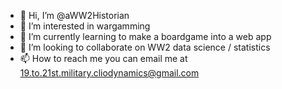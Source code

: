 - 👋 Hi, I’m @aWW2Historian
- 👀 I’m interested in wargamming
- 🌱 I’m currently learning to make a boardgame into a web app
- 💞️ I’m looking to collaborate on WW2 data science / statistics
- 📫 How to reach me you can email me at 19.to.21st.military.cliodynamics@gmail.com

<!---
aWW2Historian/aWW2Historian is a ✨ special ✨ repository because its `README.md` (this file) appears on your GitHub profile.
You can click the Preview link to take a look at your changes.
--->
